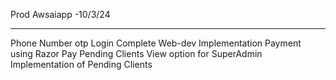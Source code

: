 Prod Awsaiapp -10/3/24


--------------------------------------------------------
Phone Number otp Login
Complete Web-dev Implementation
Payment using Razor Pay
Pending Clients View option for SuperAdmin
Implementation of Pending Clients 

